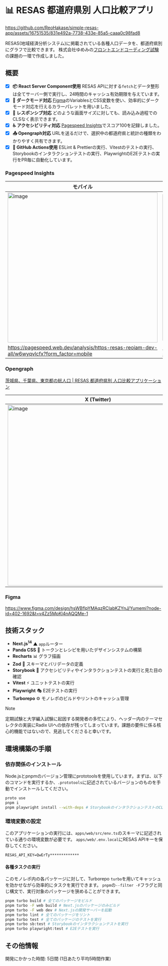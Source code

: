 # 📊 RESAS 都道府県別 人口比較アプリ

https://github.com/ReoHakase/simple-resas-app/assets/16751535/831e492a-7738-433e-85a5-caaa0c98fad8

RESAS(地域経済分析システム)に掲載されている各種人口データを、都道府県別にグラフで比較できます。
株式会社ゆめみの[フロントエンドコーディング試験](https://yumemi.notion.site/0e9ef27b55704d7882aab55cc86c999d)の課題の一環で作成しました。

## 概要

- [x] **📦 React Server Component使用** RESAS APIに対する`fetch`とデータ整形は全てサーバー側で実行し、24時間のキャッシュ有効期限を与えています。
- [x] **🌙 ダークモード対応** [Figma](https://www.figma.com/design/hsWBflpYMAqzRCIabKZYnJ/Yumemi?node-id=402-1692&t=v4Zz5MpKl4nAQQMe-1)のVariablesとCSS変数を使い、効率的にダークモード対応を行えるカラーパレットを用いました。
- [x] **📱 レスポンシブ対応** どのような画面サイズに対しても、読み込み過程でのCLSなく表示できます。
- [x] **♿ アクセシビリティ対応** [Pagespeed Insights](https://pagespeed.web.dev/analysis/https-resas-reoiam-dev-all/w6wyqvlcfx?form_factor=mobile)でスコア100を記録しました。
- [x] **📤 Opengraph対応** URLを送るだけで、選択中の都道府県と統計の種類をわかりやすく共有できます。
- [x] **🤖 GitHub Actions使用** ESLint & Prettierの実行、Vitestのテストの実行、Storybookのインタラクションテストの実行、PlaywrightのE2Eテストの実行をPR毎に自動化しています。

### Pagespeed Insights

| モバイル | デスクトップ |
| ---- | ---- |
| <img width="479" alt="image" src="https://github.com/ReoHakase/simple-resas-app/assets/16751535/51b22607-7e07-4263-9ca3-5c378e072c3f">| <img width="467" alt="image" src="https://github.com/ReoHakase/simple-resas-app/assets/16751535/2d2acce1-bd76-412a-9893-1cfd9ca1305d"> |
| https://pagespeed.web.dev/analysis/https-resas-reoiam-dev-all/w6wyqvlcfx?form_factor=mobile | https://pagespeed.web.dev/analysis/https-resas-reoiam-dev-all/w6wyqvlcfx?form_factor=desktop |

### Opengraph

[茨城県、千葉県、東京都の総人口 | RESAS 都道府県別 人口比較アプリケーション](https://resas.reoiam.dev/all?prefCodes=8,12,13)

| X (Twitter) | Slack | Facebook | LinkedIn |
| --- | --- | --- | --- |
| <img width="577" alt="image" src="https://github.com/ReoHakase/simple-resas-app/assets/16751535/48e7f71b-9ed7-40c8-be33-bb71f30958ad"> | <img width="568" alt="image" src="https://github.com/ReoHakase/simple-resas-app/assets/16751535/013074d8-effa-4e90-a03a-68b05e0c7519"> | <img width="577" alt="image" src="https://github.com/ReoHakase/simple-resas-app/assets/16751535/6a42ce8e-04e4-4cc1-9644-15c6bf4b8edd"> | <img width="576" alt="image" src="https://github.com/ReoHakase/simple-resas-app/assets/16751535/905b2b9a-a021-4280-a47f-80a281213ef3"> |

### Figma

https://www.figma.com/design/hsWBflpYMAqzRCIabKZYnJ/Yumemi?node-id=402-1692&t=v4Zz5MpKl4nAQQMe-1





## 技術スタック

- **Next.js<sup>14</sup>** ▲ `app`ルーター
- **Panda CSS** 🐼 トークンとレシピを用いたデザインシステムの構築
- **Recharts** 📊 グラフ描画
- **Zod** 💎 スキーマとバリデータの定義
- **Storybook** 📕 アクセシビリティやインタラクションテストの実行と見た目の確認
- **Vitest** ⚡ ユニットテストの実行
- **Playwright** 🎭 E2Eテストの実行
- **Turborepo** ⚙️ モノレポのビルドやリントのキャッシュ管理

> [!NOTE]
> 定期試験と大学編入試験に起因する開発者の多忙により、ヘッダー内のテーマセレクタの実装にRadix UIへの依存が残ってしまっています。課題の要件に係る核心的機能ではないので、見逃してくださると幸いです。

## 環境構築の手順

### 依存関係のインストール

Node.jsとpnpmのバージョン管理にprototoolsを使用しています。まずは、以下のコマンドを実行するか、`.prototools`に記述されているバージョンのものを手動でインストールしてください。
```sh
proto use
pnpm i
pnpm playwright install --with-deps # StorybookのインタラクションテストのCLI実行 & E2Eテストの実行に必要
```

### 環境変数の設定

このアプリケーションの実行には、`apps/web/src/env.ts`のスキーマに記述されている通りの環境変数が必要です。
`apps/web/.env.local`にRESAS APIキーを保存してください。

```
RESAS_API_KEY=QwErTy*************
```

#### 各種タスクの実行

このモノレポ内の各パッケージに対して、Turborepo `turbo`を用いてキャッシュを効かせながら効率的にタスクを実行できます。
`pnpm`の`--filter -F`フラグと同じ構文で、実行対象のパッケージを狭めることができます。

```sh
pnpm turbo build # 全てのパッケージをビルド
pnpm turbo -F web build # Next.jsのパッケージのみビルド
pnpm turbo -F web dev # Next.jsの開発サーバーを起動
pnpm turbo lint # 全てのパッケージをリント
pnpm turbo test # 全てのパッケージのテストを実行
pnpm turbo sb:test # Storybookのインタラクションテストを実行
pnpm turbo playwright:test # E2Eテストを実行
```

## その他情報

開発にかかった時間: 5日間 (1日あたり平均5時間作業)
